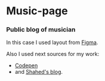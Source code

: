 # Music-page
### Public blog of musician
In this case I used layout from [Figma]( https://www.figma.com/file/KiUNzxGXlW8vwHH0fMR5ls/Templates-%2320.-More-on-Figma.info?node-id=1%3A4&t=palqFTFaowHa91Wv-0).

Also I used next sources for my work:
- [Codepen](https://codepen.io/idorenyinudoh/pen/VwKyZWR) 
- and [Shahed's blog](https://blog.shahednasser.com/how-to-style-an-audio-element/).
